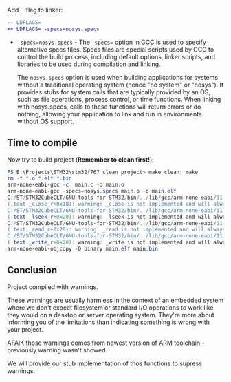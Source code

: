 Add `` flag to linker:
```patch
-- LDFLAGS=
++ LDFLAGS= -specs=nosys.specs
```

- `-specs=nosys.specs` - The `-specs=` option in GCC is used to specify alternative specs files. Specs files are special scripts used by GCC to control the build process, including default options, linker scripts, and libraries to be used during compilation and linking.
  
  The `nosys.specs` option is used when building applications for systems without a traditional operating system (hence "no system" or "nosys"). It provides stubs for system calls that are typically provided by an OS, such as file operations, process control, or time functions. When linking with nosys.specs, calls to these functions will return errors or do nothing, allowing your application to link and run in environments without OS support.

## Time to compile

Now try to build project (**Remember to clean first!**):
```powershell
PS E:\Projects\STM32\stm32f767 clean project> make clean; make
rm -f *.o *.elf *.bin
arm-none-eabi-gcc -c  main.c -o main.o
arm-none-eabi-gcc -specs=nosys.specs main.o -o main.elf
C:/ST/STM32CubeCLT/GNU-tools-for-STM32/bin/../lib/gcc/arm-none-eabi/11.3.1/../../../../arm-none-eabi/bin/ld.exe: C:/ST/STM32CubeCLT/GNU-tools-for-STM32/bin/../lib/gcc/arm-none-eabi/11.3.1/../../../../arm-none-eabi/lib\libc.a(libc_a-closer.o): in function `_close_r':
(.text._close_r+0x18): warning: _close is not implemented and will always fail
C:/ST/STM32CubeCLT/GNU-tools-for-STM32/bin/../lib/gcc/arm-none-eabi/11.3.1/../../../../arm-none-eabi/bin/ld.exe: C:/ST/STM32CubeCLT/GNU-tools-for-STM32/bin/../lib/gcc/arm-none-eabi/11.3.1/../../../../arm-none-eabi/lib\libc.a(libc_a-lseekr.o): in function `_lseek_r':
(.text._lseek_r+0x20): warning: _lseek is not implemented and will always fail
C:/ST/STM32CubeCLT/GNU-tools-for-STM32/bin/../lib/gcc/arm-none-eabi/11.3.1/../../../../arm-none-eabi/bin/ld.exe: C:/ST/STM32CubeCLT/GNU-tools-for-STM32/bin/../lib/gcc/arm-none-eabi/11.3.1/../../../../arm-none-eabi/lib\libc.a(libc_a-readr.o): in function `_read_r':
(.text._read_r+0x20): warning: _read is not implemented and will always fail
C:/ST/STM32CubeCLT/GNU-tools-for-STM32/bin/../lib/gcc/arm-none-eabi/11.3.1/../../../../arm-none-eabi/bin/ld.exe: C:/ST/STM32CubeCLT/GNU-tools-for-STM32/bin/../lib/gcc/arm-none-eabi/11.3.1/../../../../arm-none-eabi/lib\libc.a(libc_a-writer.o): in function `_write_r':
(.text._write_r+0x20): warning: _write is not implemented and will always fail
arm-none-eabi-objcopy -O binary main.elf main.bin
```

## Conclusion
Project compiled with warnings.

These warnings are usually harmless in the context of an embedded system where we don't expect filesystem or standard I/O operations to work like they would on a desktop or server operating system. They're more about informing you of the limitations than indicating something is wrong with your project.

AFAIK those warnings comes from newest version of ARM toolchain - previously warning wasn't showed.

We will provide our stub implementation of thos functions to supress warnings.